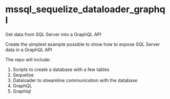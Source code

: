 # mssql_sequelize_dataloader_graphql
Get data from SQL Server into a GraphQL API

Create the simplest example possible to show how to expose SQL Server data in a GraphQL API

The repo will include:
1. Scripts to create a database with a few tables
2. Sequelize
3. Dataloader to streamline communication with the database
4. GraphQL
5. Graphiql
